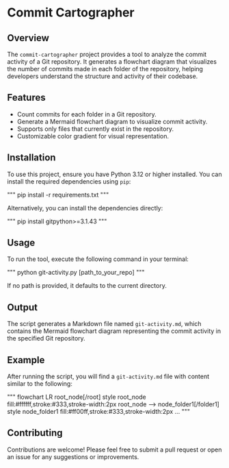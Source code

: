 # Commit Cartographer

## Overview

The `commit-cartographer` project provides a tool to analyze the commit activity of a Git repository. It generates a flowchart diagram that visualizes the number of commits made in each folder of the repository, helping developers understand the structure and activity of their codebase.

## Features

- Count commits for each folder in a Git repository.
- Generate a Mermaid flowchart diagram to visualize commit activity.
- Supports only files that currently exist in the repository.
- Customizable color gradient for visual representation.

## Installation

To use this project, ensure you have Python 3.12 or higher installed. You can install the required dependencies using `pip`:

"""
pip install -r requirements.txt
"""

Alternatively, you can install the dependencies directly:

"""
pip install gitpython>=3.1.43
"""

## Usage

To run the tool, execute the following command in your terminal:

"""
python git-activity.py [path_to_your_repo]
"""

If no path is provided, it defaults to the current directory.

## Output

The script generates a Markdown file named `git-activity.md`, which contains the Mermaid flowchart diagram representing the commit activity in the specified Git repository.

## Example

After running the script, you will find a `git-activity.md` file with content similar to the following:

"""
flowchart LR
    root_node[/root\]
    style root_node fill:#ffffff,stroke:#333,stroke-width:2px
    root_node --> node_folder1[/folder1\]
    style node_folder1 fill:#ff00ff,stroke:#333,stroke-width:2px
    ...
"""

## Contributing

Contributions are welcome! Please feel free to submit a pull request or open an issue for any suggestions or improvements.
